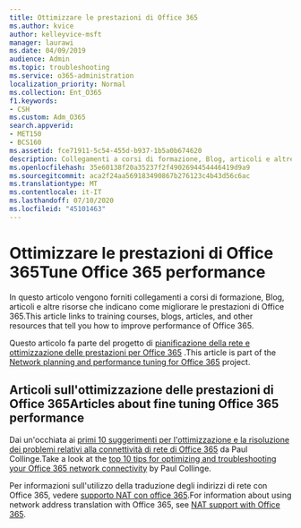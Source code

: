```yaml
---
title: Ottimizzare le prestazioni di Office 365
ms.author: kvice
author: kelleyvice-msft
manager: laurawi
ms.date: 04/09/2019
audience: Admin
ms.topic: troubleshooting
ms.service: o365-administration
localization_priority: Normal
ms.collection: Ent_O365
f1.keywords:
- CSH
ms.custom: Adm_O365
search.appverid:
- MET150
- BCS160
ms.assetid: fce71911-5c54-455d-b937-1b5a0b674620
description: Collegamenti a corsi di formazione, Blog, articoli e altre risorse che indicano come migliorare le prestazioni di Office 365.
ms.openlocfilehash: 35e60138f20a35237f2f4902694454446419d9a9
ms.sourcegitcommit: aca2f24aa569183490867b276123c4b43d56c6ac
ms.translationtype: MT
ms.contentlocale: it-IT
ms.lasthandoff: 07/10/2020
ms.locfileid: "45101463"
---
```

# <a name="tune-office-365-performance"></a><span data-ttu-id="aa18a-103">Ottimizzare le prestazioni di Office 365</span><span class="sxs-lookup"><span data-stu-id="aa18a-103">Tune Office 365 performance</span></span>

<span data-ttu-id="aa18a-104">In questo articolo vengono forniti collegamenti a corsi di formazione, Blog, articoli e altre risorse che indicano come migliorare le prestazioni di Office 365.</span><span class="sxs-lookup"><span data-stu-id="aa18a-104">This article links to training courses, blogs, articles, and other resources that tell you how to improve performance of Office 365.</span></span>
  
<span data-ttu-id="aa18a-105">Questo articolo fa parte del progetto di [pianificazione della rete e ottimizzazione delle prestazioni per Office 365](https://aka.ms/tune) .</span><span class="sxs-lookup"><span data-stu-id="aa18a-105">This article is part of the [Network planning and performance tuning for Office 365](https://aka.ms/tune) project.</span></span>
   
## <a name="articles-about-fine-tuning-office-365-performance"></a><span data-ttu-id="aa18a-106">Articoli sull'ottimizzazione delle prestazioni di Office 365</span><span class="sxs-lookup"><span data-stu-id="aa18a-106">Articles about fine tuning Office 365 performance</span></span>

<span data-ttu-id="aa18a-107">Dai un'occhiata ai [primi 10 suggerimenti per l'ottimizzazione e la risoluzione dei problemi relativi alla connettività di rete di Office 365](https://blogs.technet.microsoft.com/onthewire/2014/06/18/top-10-tips-for-optimising-troubleshooting-your-office-365-network-connectivity/) da Paul Collinge.</span><span class="sxs-lookup"><span data-stu-id="aa18a-107">Take a look at the [top 10 tips for optimizing and troubleshooting your Office 365 network connectivity](https://blogs.technet.microsoft.com/onthewire/2014/06/18/top-10-tips-for-optimising-troubleshooting-your-office-365-network-connectivity/) by Paul Collinge.</span></span> 
  
<span data-ttu-id="aa18a-108">Per informazioni sull'utilizzo della traduzione degli indirizzi di rete con Office 365, vedere [supporto NAT con office 365](nat-support-with-office-365.md).</span><span class="sxs-lookup"><span data-stu-id="aa18a-108">For information about using network address translation with Office 365, see [NAT support with Office 365](nat-support-with-office-365.md).</span></span>
  

